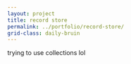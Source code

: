 ```yaml
---
layout: project
title: record store
permalink: ../portfolio/record-store/
grid-class: daily-bruin
---
```


trying to use collections lol